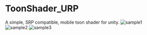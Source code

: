 # ToonShader_URP
A simple, SRP compatible, mobile toon shader for unity.
![sample1]("https://github.com/ardahamamcioglu/ToonShader_URP/blob/main/images/ex.png")
![sample2]("https://github.com/ardahamamcioglu/ToonShader_URP/blob/main/images/ex2.png")
![sample3]("https://github.com/ardahamamcioglu/ToonShader_URP/blob/main/images/ex3.png")
